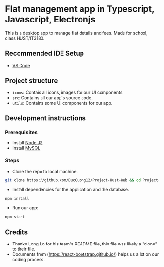 # Flat management app in Typescript, Javascript, Electronjs 
This is a desktop app to manage flat details and fees. Made for school, class HUST/IT3180.

## Recommended IDE Setup

- [VS Code](https://code.visualstudio.com/)

## Project structure

- `icons`: Contais all icons, images for our UI components.
- `src`: Contains all our app's source code.
- `utils`: Contains some UI components for our app.

## Development instructions

### Prerequisites

- Install [Node JS](https://nodejs.org/en)
- Install [MySQL](https://www.mysql.com/downloads/)

### Steps

- Clone the repo to local machine.

```bash
git clone https://github.com/DucCuong12/Project-Hust-Web && cd Project-Hust-Web
```

- Install dependencies for the application and the database.

```bash
npm install
```

- Run our app:

```bash
npm start
```

## Credits

- Thanks Long Lo for his team's README file, this file was likely a "clone" to their file.
- Documents from (https://react-bootstrap.github.io/) helps us a lot on our coding process.
